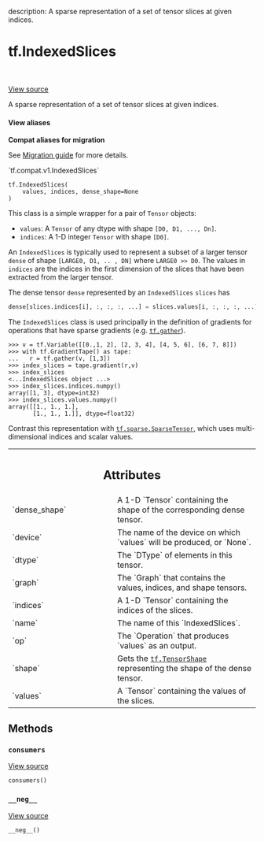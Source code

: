 description: A sparse representation of a set of tensor slices at given indices.

<div itemscope itemtype="http://developers.google.com/ReferenceObject">
<meta itemprop="name" content="tf.IndexedSlices" />
<meta itemprop="path" content="Stable" />
<meta itemprop="property" content="__init__"/>
<meta itemprop="property" content="__neg__"/>
<meta itemprop="property" content="consumers"/>
</div>

# tf.IndexedSlices

<!-- Insert buttons and diff -->

<table class="tfo-notebook-buttons tfo-api nocontent" align="left">

</table>

<a target="_blank" class="external" href="/code/stable/tensorflow/python/framework/indexed_slices.py">View source</a>



A sparse representation of a set of tensor slices at given indices.

<section class="expandable">
  <h4 class="showalways">View aliases</h4>
  <p>
<b>Compat aliases for migration</b>
<p>See
<a href="https://www.tensorflow.org/guide/migrate">Migration guide</a> for
more details.</p>
<p>`tf.compat.v1.IndexedSlices`</p>
</p>
</section>

<pre class="devsite-click-to-copy prettyprint lang-py tfo-signature-link">
<code>tf.IndexedSlices(
    values, indices, dense_shape=None
)
</code></pre>



<!-- Placeholder for "Used in" -->

This class is a simple wrapper for a pair of `Tensor` objects:

* `values`: A `Tensor` of any dtype with shape `[D0, D1, ..., Dn]`.
* `indices`: A 1-D integer `Tensor` with shape `[D0]`.

An `IndexedSlices` is typically used to represent a subset of a larger
tensor `dense` of shape `[LARGE0, D1, .. , DN]` where `LARGE0 >> D0`.
The values in `indices` are the indices in the first dimension of
the slices that have been extracted from the larger tensor.

The dense tensor `dense` represented by an `IndexedSlices` `slices` has

```python
dense[slices.indices[i], :, :, :, ...] = slices.values[i, :, :, :, ...]
```

The `IndexedSlices` class is used principally in the definition of
gradients for operations that have sparse gradients
(e.g. <a href="../tf/gather.md"><code>tf.gather</code></a>).

```
>>> v = tf.Variable([[0.,1, 2], [2, 3, 4], [4, 5, 6], [6, 7, 8]])
>>> with tf.GradientTape() as tape:
...   r = tf.gather(v, [1,3])
>>> index_slices = tape.gradient(r,v)
>>> index_slices
<...IndexedSlices object ...>
>>> index_slices.indices.numpy()
array([1, 3], dtype=int32)
>>> index_slices.values.numpy()
array([[1., 1., 1.],
       [1., 1., 1.]], dtype=float32)
```

Contrast this representation with
<a href="../tf/sparse/SparseTensor.md"><code>tf.sparse.SparseTensor</code></a>,
which uses multi-dimensional indices and scalar values.



<!-- Tabular view -->
 <table class="responsive fixed orange">
<colgroup><col width="214px"><col></colgroup>
<tr><th colspan="2"><h2 class="add-link">Attributes</h2></th></tr>

<tr>
<td>
`dense_shape`
</td>
<td>
A 1-D `Tensor` containing the shape of the corresponding dense tensor.
</td>
</tr><tr>
<td>
`device`
</td>
<td>
The name of the device on which `values` will be produced, or `None`.
</td>
</tr><tr>
<td>
`dtype`
</td>
<td>
The `DType` of elements in this tensor.
</td>
</tr><tr>
<td>
`graph`
</td>
<td>
The `Graph` that contains the values, indices, and shape tensors.
</td>
</tr><tr>
<td>
`indices`
</td>
<td>
A 1-D `Tensor` containing the indices of the slices.
</td>
</tr><tr>
<td>
`name`
</td>
<td>
The name of this `IndexedSlices`.
</td>
</tr><tr>
<td>
`op`
</td>
<td>
The `Operation` that produces `values` as an output.
</td>
</tr><tr>
<td>
`shape`
</td>
<td>
Gets the <a href="../tf/TensorShape.md"><code>tf.TensorShape</code></a> representing the shape of the dense tensor.
</td>
</tr><tr>
<td>
`values`
</td>
<td>
A `Tensor` containing the values of the slices.
</td>
</tr>
</table>



## Methods

<h3 id="consumers"><code>consumers</code></h3>

<a target="_blank" class="external" href="/code/stable/tensorflow/python/framework/indexed_slices.py">View source</a>

<pre class="devsite-click-to-copy prettyprint lang-py tfo-signature-link">
<code>consumers()
</code></pre>




<h3 id="__neg__"><code>__neg__</code></h3>

<a target="_blank" class="external" href="/code/stable/tensorflow/python/framework/indexed_slices.py">View source</a>

<pre class="devsite-click-to-copy prettyprint lang-py tfo-signature-link">
<code>__neg__()
</code></pre>






